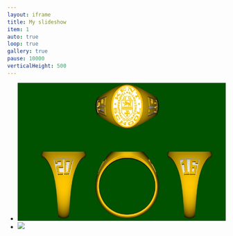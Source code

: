 ```yaml
---
layout: iframe
title: My slideshow
item: 1
auto: true
loop: true
gallery: true
pause: 10000
verticalHeight: 500
---
```


* <img width="auto" height="30%" src="my-pics1/photo7.JPG">
* <img width="auto" height="30%" src="my-pics1/photo10.JPG">
